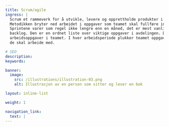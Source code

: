 ```yaml
---
title: Scrum/agile
ingress: |
  Scrum et rammeverk for å utvikle, levere og opprettholde produkter i et komplekst miljø. 
  Metodikken bryter ned arbeidet i oppgaver som teamet skal fullføre innen bestemte arbeidsperioder, som vi kaller sprinter. 
  Sprintene varer som regel ikke lengre enn en måned, det er mest vanlig med to uker. Teamets oversikt over arbeidet kalles en
  backlog. Den er en ordnet liste over viktige oppgaver i avdelingen. Dette er den eneste kilden til 
  arbeidsoppgaver i teamet. I hver arbeidsperiode plukker teamet oppgaver fra backloggen som 
  de skal arbeide med.

# SEO
description:
keywords:

banner:
  image:
    src: /illustrations/illustration-03.png
    alt: Illustrasjon av en person som sitter og leser en bok

layout: inline-list

weight: 1

navigation_link:
  text: |
---
```

